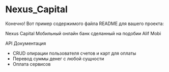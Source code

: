 # Nexus_Capital
Конечно! Вот пример содержимого файла README для вашего проекта:

Nexus Capital
Мобильный онлайн банк сделанный на подобии Alif Mobi 

API Документация
- CRUD опирации пользователя счетов и карт для оплаты
- Перевод суммы денег с любой сущности
- Оплата сервисов 

